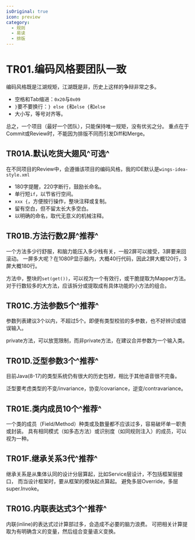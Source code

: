 ```yaml
---
isOriginal: true
icon: preview
category:
  - 规则
  - 易读
  - 排版
---
```


# TR01.编码风格要团队一致

编码风格既是江湖规矩，江湖既是非，历史上这样的争辩非常之多。

* 空格和Tab缩进：`0x20`与`0x09`
* `}`要不要换行：`} else {`和`else {`和`else`
* 大小写，等号对齐等。

总之，一个项目（最好一个团队），只能保持唯一规矩，没有优劣之分。
重点在于Commit或Review时，不能因为排版不同而引发Diff和Merge。

## TR01A.默认吃货大翅风^可选^

在不同项目的Review中，会遵循该项目的编码风格，我的IDE默认是`wings-idea-style.xml`

* 180字提醒，220字断行，鼓励长命名。
* 单行短`if`，以节省行空间。
* `xxx {`，方便按行操作，整块注释或复制。
* 留有空白，但不留太长大多空白。
* 以明确的命名，取代无意义的机械注释。

## TR01B.方法行数2屏^推荐^

一个方法多少行舒服，和脑力能压入多少栈有关，一般2屏可以接受，3屏要来回滚动。
一屏多大呢？在1080P显示器内，大概40行代码，因此2屏大概120行，3屏大概180行。

方法中，整块的`set(get())`，可以视为一个有效行，或干脆提取为Mapper方法。
对于行数较多的大方法，应该拆分或提取成有具体功能的小方法的组合。

## TR01C.方法参数5个^推荐^

参数列表建议3个以内，不超过5个。即便有类型校验的多参数，也不好辨识或错误输入。

private方法，可以放宽限制，而非private方法，在建议合并参数为一个输入类。

## TR01D.泛型参数3个^推荐^

目前Java(8-17)的类型系统仍有很大的历史包袱，相比于其他语音很不完备。

泛型要考虑类型的不变/invariance，协变/covariance，逆变/contravariance。

## TR01E.类内成员10个^推荐^

一个类的成员（Field/Method）种类或及数量都不应该过多，容易破坏单一职责或封装。
具有相同模式（如多态方法）或识别度（如同规则注入）的成员，可以视为一种。

## TR01F.继承关系3代^推荐^

继承关系是从集体认同的设计分层算起，比如Service层设计，不包括框架层接口，
而当设计框架时，要从框架的模块起点算起。 避免多层Override，多层super.Invoke。

## TR01G.内联表达式3个^推荐^

内联(inline)的表达式过计算部过多，会造成不必要的脑力浪费。
可把相关计算提取为有明确含义的变量，然后组合变量语义变换。
